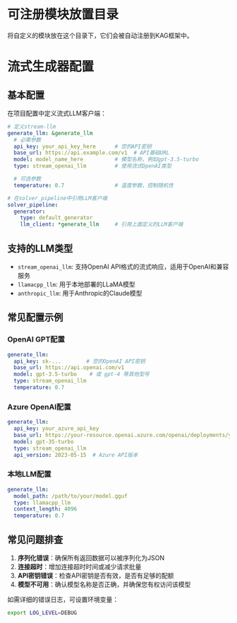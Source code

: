 # 可注册模块放置目录

将自定义的模块放在这个目录下，它们会被自动注册到KAG框架中。

# 流式生成器配置

## 基本配置
在项目配置中定义流式LLM客户端：

```yaml
# 定义stream-llm
generate_llm: &generate_llm
  # 必需参数
  api_key: your_api_key_here      # 您的API密钥
  base_url: https://api.example.com/v1  # API基础URL
  model: model_name_here          # 模型名称，例如gpt-3.5-turbo
  type: stream_openai_llm         # 使用流式OpenAI类型

  # 可选参数
  temperature: 0.7                # 温度参数，控制随机性

# 在solver_pipeline中引用LLM客户端
solver_pipeline:
  generator:
    type: default_generator
    llm_client: *generate_llm     # 引用上面定义的LLM客户端
```

## 支持的LLM类型
- `stream_openai_llm`: 支持OpenAI API格式的流式响应，适用于OpenAI和兼容服务
- `llamacpp_llm`: 用于本地部署的LLaMA模型
- `anthropic_llm`: 用于Anthropic的Claude模型

## 常见配置示例

### OpenAI GPT配置
```yaml
generate_llm:
  api_key: sk-...        # 您的OpenAI API密钥
  base_url: https://api.openai.com/v1
  model: gpt-3.5-turbo    # 或 gpt-4 等其他型号
  type: stream_openai_llm
  temperature: 0.7
```

### Azure OpenAI配置
```yaml
generate_llm:
  api_key: your_azure_api_key
  base_url: https://your-resource.openai.azure.com/openai/deployments/your-deployment-name
  model: gpt-35-turbo
  type: stream_openai_llm
  api_version: 2023-05-15  # Azure API版本
```

### 本地LLM配置
```yaml
generate_llm:
  model_path: /path/to/your/model.gguf
  type: llamacpp_llm
  context_length: 4096
  temperature: 0.7
```

## 常见问题排查

1. **序列化错误**：确保所有返回数据可以被序列化为JSON
2. **连接超时**：增加连接超时时间或减少请求批量
3. **API密钥错误**：检查API密钥是否有效，是否有足够的配额
4. **模型不可用**：确认模型名称是否正确，并确保您有权访问该模型

如需详细的错误日志，可设置环境变量：
```bash
export LOG_LEVEL=DEBUG
```
